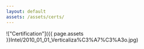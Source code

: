 ```yaml
---
layout: default
assets: /assets/certs/
---
```

!["Certification"]({{ page.assets }}Intel/2010_01_01_Verticaliza%C3%A7%C3%A3o.jpg)
